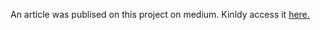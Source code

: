 An article was publised on this project on medium. Kinldy access it <a  href='https://medium.com/@brighteshun/an-exploratory-analysis-on-the-indian-startup-ecosystem-2018-2021-d1e759b7737b'>here.</a>